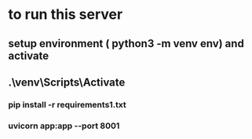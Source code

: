 # to run this server
## setup environment ( python3 -m venv env) and activate
## .\venv\Scripts\Activate

### pip install -r requirements1.txt
### uvicorn app:app --port 8001

